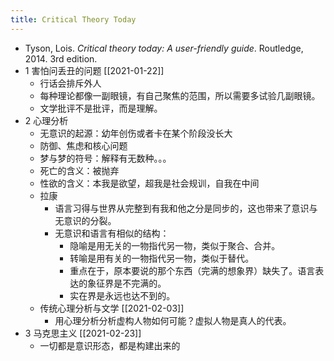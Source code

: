 ```yaml
---
title: Critical Theory Today
---
```


- Tyson, Lois. _Critical theory today: A user-friendly guide_. Routledge, 2014. 3rd edition.
- 1 害怕问丢丑的问题 [[2021-01-22]]
    - 行话会排斥外人
    - 每种理论都像一副眼镜，有自己聚焦的范围，所以需要多试验几副眼镜。
    - 文学批评不是批评，而是理解。
- 2 心理分析
    - 无意识的起源：幼年创伤或者卡在某个阶段没长大
    - 防御、焦虑和核心问题
    - 梦与梦的符号：解释有无数种。。。
    - 死亡的含义：被抛弃
    - 性欲的含义：本我是欲望，超我是社会规训，自我在中间
    - 拉康
        - 语言习得与世界从完整到有我和他之分是同步的，这也带来了意识与无意识的分裂。
        - 无意识和语言有相似的结构：
            - 隐喻是用无关的一物指代另一物，类似于聚合、合并。
            - 转喻是用有关的一物指代另一物，类似于替代。
            - 重点在于，原本要说的那个东西（完满的想象界）缺失了。语言表达的象征界是不完满的。
            - 实在界是永远也达不到的。
    - 传统心理分析与文学 [[2021-02-03]]
        - 用心理分析分析虚构人物如何可能？虚拟人物是真人的代表。
- 3 马克思主义 [[2021-02-23]]
    - 一切都是意识形态，都是构建出来的